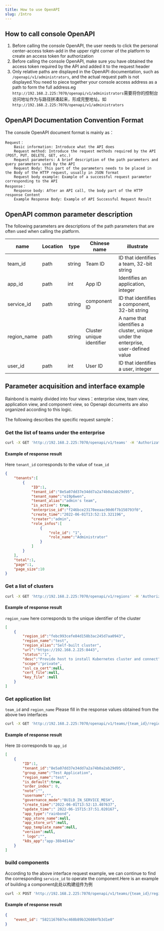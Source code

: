 ```yaml
---
title: How to use OpenAPI
slug: /Intro
---
```


## How to call console OpenAPI

1. Before calling the console OpenAPI, the user needs to click the personal center-access token-add in the upper right corner of the platform to create an access token for authorization
2. Before calling the console OpenAPI, make sure you have obtained the access token required by the API and added it to the request header
3. Only relative paths are displayed in the OpenAPI documentation, such as `/openapi/v1/administrators`, and the actual request path is not displayed.You need to piece together your console access address as a path to form the full address.eg `http://192.168.2.225:7070/openapi/v1/administrators`需要将你的控制台访问地址作为与路径拼凑起来，形成完整地址。如 `http://192.168.2.225:7070/openapi/v1/administrators`

## OpenAPI Documentation Convention Format

The console OpenAPI document format is mainly as：

```
Request：
    Basic information: Introduce what the API does
    Request method: Introduce the request methods required by the API (POST, PUT, DELETE, GET, etc.)
    Request parameters: A brief description of the path parameters and query parameters used by the API
    Request Body: This part of the parameters needs to be placed in the Body of the HTTP request, usually in JSON format
    Request body example: Example of a successful request parameter corresponding to the API
Response：
    Response body: After an API call, the body part of the HTTP response Content
    Example Response Body: Example of API Successful Request Result
```

## OpenAPI common parameter description

The following parameters are descriptions of the path parameters that are often used when calling the platform.

| name                             | Location | type   | Chinese name              | illustrate                                                                        |
| -------------------------------- | -------- | ------ | ------------------------- | --------------------------------------------------------------------------------- |
| team_id     | path     | string | Team ID                   | ID that identifies a team, 32-bit string                                          |
| app_id      | path     | int    | App ID                    | Identifies an application, integer                                                |
| service_id  | path     | string | component ID              | ID that identifies a component, 32-bit string                                     |
| region_name | path     | string | Cluster unique identifier | A name that identifies a cluster, unique under the enterprise, user-defined value |
| user_id     | path     | int    | User ID                   | ID that identifies a user, integer                                                |

## Parameter acquisition and interface example

Rainbond is mainly divided into four views：enterprise view, team view, application view, and component view, so Openapi documents are also organized according to this logic.

The following describes the specific request sample：

### Get the list of teams under the enterprise

```bash
curl -X GET 'http://192.168.2.225:7070/openapi/v1/teams' -H 'Authorization: <Please fill in the access token>obtained from the console here'
```

#### Example of response result

Here `tenant_id` corresponds to the value of `team_id`

```json
{
    "tenants":[
        {
            "ID":1,
            "tenant_id":"8e5a07dd37e34dd7a2a74b0a2ab29d95",
            "tenant_name":"o19p6wen",
            "tenant_alias":"admin's team",
            "is_active": true,
            "enterprise_id":"f246bce23170eeaac90d6f7b150793f0",
            "create_time":"2022-06-01T13:52:13.321196",
            "creater":"admin",
            "role_infos":[
                {
                    "role_id": "1",
                    "role_name":"Administrator"
                }
            ]
        }
    ],
    "total":1,
    "page":1,
    "page_size":10
}
```

### Get a list of clusters

```bash
curl -X GET 'http://192.168.2.225:7070/openapi/v1/regions' -H 'Authorization: <Please fill in the access token>obtained from the console here'
```

#### Example of response result

`region_name` here corresponds to the unique identifier of the cluster

```json
[
    {
        "region_id":"febc993cefe84d158b3ac245d7aa0943",
        "region_name":"test",
        "region_alias":"Self-built cluster",
        "url":"https://192.168.2.225:8443",
        "status":"1",
        "desc":"Provide host to install Kubernetes cluster and connect",
        "scope":"private",
        "ssl_ca_cert":null,
        "cert_file":null,
        "key_file" :null
    }
]
```

### Get application list

`team_id` and `region_name` Please fill in the response values obtained from the above two interfaces

```bash
curl -X GET 'http://192.168.2.225:7070/openapi/v1/teams/{team_id}/regions/{region_name}/apps' -H 'Authorization: <Please fill in the access token>obtained from the console here'
```

#### Example of response result

Here `ID` corresponds to `app_id`

```json
[
    {
        "ID":1,
        "tenant_id":"8e5a07dd37e34dd7a2a74b0a2ab29d95",
        "group_name":"Test Application",
        "region_name":"test",
        "is_default":true,
        "order_index": 0,
        "note":"",
        "username":"",
        "governance_mode":"BUILD_IN_SERVICE_MESH",
        "create_time":"2022-06-01T13:52:13.407637",
        "update_time":" 2022-06-15T15:37:51.020167",
        "app_type":"rainbond",
        "app_store_name":null,
        "app_store_url":null,
        "app_template_name":null,
        "version":null,
        " logo":"",
        "k8s_app":"app-38b4d14a"
    }
]
```

### build components

According to the above interface request example, we can continue to find the corresponding `service_id` to operate the component.Here is an example of building a component此处以构建组件为例

```bash
curl -X POST 'http://192.168.2.225:7070/openapi/v1/teams/{team_id}/regions/{region_name}/apps/{app_id}/services/{service_id}/build' -H 'Authorization: <here please fill in from the console Obtained access token>'
```

#### Example of response result

```json
{
    "event_id": "5821167607ec460b89b326084fb3d1e0"
}
```
